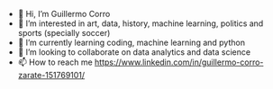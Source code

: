 - 👋 Hi, I’m Guillermo Corro
- 👀 I’m interested in art, data, history, machine learning, politics and sports (specially soccer)
- 🌱 I’m currently learning coding, machine learning and python
- 💞️ I’m looking to collaborate on  data analytics and data science 
- 📫 How to reach me https://www.linkedin.com/in/guillermo-corro-zarate-151769101/

<!---
GECZ/GECZ is a ✨ special ✨ repository because its `README.md` (this file) appears on your GitHub profile.
You can click the Preview link to take a look at your changes.
--->
